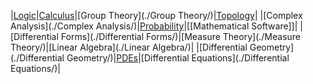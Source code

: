 
|[Logic](./Logic/)|[Calculus](./Calculus/)|[Group Theory](./Group Theory/)|[Topology](./Topology/)|
|[Complex Analysis](./Complex Analysis/)|[Probability](./Probability/)|[[Mathematical Software]]|
|[Differential Forms](./Differential Forms/)|[Measure Theory](./Measure Theory/)|[Linear Algebra](./Linear Algebra/)|
|[Differential Geometry](./Differential Geometry/)|[PDEs](./PDEs/)|[Differential Equations](./Differential Equations/)|